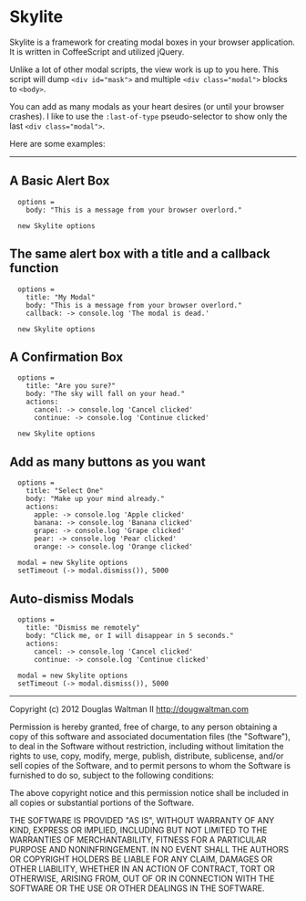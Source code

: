 # Skylite

Skylite is a framework for creating modal boxes in your browser application. It is written in CoffeeScript and utilized jQuery.

Unlike a lot of other modal scripts, the view work is up to you here. This script will dump `<div id="mask">` and multiple `<div class="modal">` blocks to `<body>`.

You can add as many modals as your heart desires (or until your browser crashes). I like to use the `:last-of-type` pseudo-selector to show only the last `<div class="modal">`.

Here are some examples:

---

## A Basic Alert Box

```
  options =
    body: "This is a message from your browser overlord."

  new Skylite options
```

## The same alert box with a title and a callback function

```
  options =
    title: "My Modal"
    body: "This is a message from your browser overlord."
    callback: -> console.log 'The modal is dead.'

  new Skylite options
```

## A Confirmation Box

```
  options =
    title: "Are you sure?"
    body: "The sky will fall on your head."
    actions:
      cancel: -> console.log 'Cancel clicked'
      continue: -> console.log 'Continue clicked'

  new Skylite options
```

## Add as many buttons as you want

```
  options =
    title: "Select One"
    body: "Make up your mind already."
    actions:
      apple: -> console.log 'Apple clicked'
      banana: -> console.log 'Banana clicked'
      grape: -> console.log 'Grape clicked'
      pear: -> console.log 'Pear clicked'
      orange: -> console.log 'Orange clicked'

  modal = new Skylite options
  setTimeout (-> modal.dismiss()), 5000
```

## Auto-dismiss Modals

```
  options =
    title: "Dismiss me remotely"
    body: "Click me, or I will disappear in 5 seconds."
    actions:
      cancel: -> console.log 'Cancel clicked'
      continue: -> console.log 'Continue clicked'

  modal = new Skylite options
  setTimeout (-> modal.dismiss()), 5000

```

---

Copyright (c) 2012 Douglas Waltman II http://dougwaltman.com

Permission is hereby granted, free of charge, to any person obtaining
a copy of this software and associated documentation files (the
"Software"), to deal in the Software without restriction, including
without limitation the rights to use, copy, modify, merge, publish,
distribute, sublicense, and/or sell copies of the Software, and to
permit persons to whom the Software is furnished to do so, subject to
the following conditions:

The above copyright notice and this permission notice shall be
included in all copies or substantial portions of the Software.

THE SOFTWARE IS PROVIDED "AS IS", WITHOUT WARRANTY OF ANY KIND,
EXPRESS OR IMPLIED, INCLUDING BUT NOT LIMITED TO THE WARRANTIES OF
MERCHANTABILITY, FITNESS FOR A PARTICULAR PURPOSE AND
NONINFRINGEMENT. IN NO EVENT SHALL THE AUTHORS OR COPYRIGHT HOLDERS BE
LIABLE FOR ANY CLAIM, DAMAGES OR OTHER LIABILITY, WHETHER IN AN ACTION
OF CONTRACT, TORT OR OTHERWISE, ARISING FROM, OUT OF OR IN CONNECTION
WITH THE SOFTWARE OR THE USE OR OTHER DEALINGS IN THE SOFTWARE.